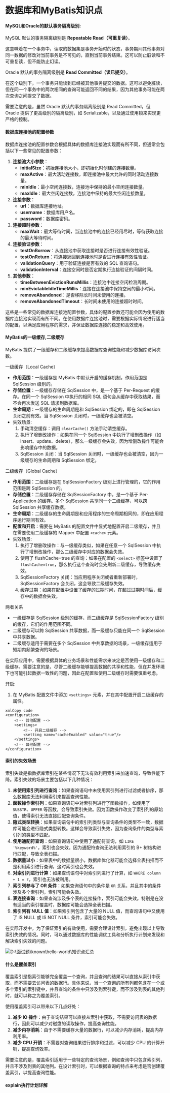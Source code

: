 # 数据库和MyBatis知识点



#### MySQL和Oracle的默认事务隔离级别:

MySQL 默认的事务隔离级别是 **Repeatable Read（可重复读）**。

这意味着在一个事务中，读取的数据集是事务开始时的状态，事务期间其他事务对同一数据的修改对当前事务是不可见的，直到当前事务结束。这可以防止脏读和不可重复读，但不能防止幻读。

Oracle 默认的事务隔离级别是 **Read Committed（读已提交）**。

在这个级别下，一个事务只能读到已经被其他事务提交的数据。这可以避免脏读，但在同一个事务中的两次相同的查询可能返回不同的结果，因为其他事务可能在两次查询之间提交了数据。

需要注意的是，虽然 Oracle 默认的事务隔离级别是 Read Committed，但 Oracle 提供了更高级别的隔离级别，如 Serializable，以及通过使用锁来实现更严格的控制。



#### 数据库连接池的配置参数

数据库连接池的配置参数会根据具体的数据库连接池实现而有所不同，但通常会包括以下一些常见的配置参数：

1. **连接池大小参数**：
   - **initialSize**：初始连接池大小，即初始化时创建的连接数量。
   - **maxActive**：最大活动连接数，即连接池中最大允许的同时活动连接数量。
   - **minIdle**：最小空闲连接数，连接池中保持的最小空闲连接数量。
   - **maxIdle**：最大空闲连接数，连接池中保持的最大空闲连接数量。
2. **连接参数**：
   - **url**：数据库连接地址。
   - **username**：数据库用户名。
   - **password**：数据库密码。
3. **连接超时参数**：
   - **maxWait**：最大等待时间，当连接池中的连接已经用尽时，等待获取连接的最大等待时间。
4. **连接验证参数**：
   - **testOnBorrow**：从连接池中获取连接时是否进行连接有效性验证。
   - **testOnReturn**：将连接返回到连接池时是否进行连接有效性验证。
   - **validationQuery**：用于验证连接是否有效的 SQL 查询语句。
   - **validationInterval**：连接空闲时是否定期执行连接验证的间隔时间。
5. **其他参数**：
   - **timeBetweenEvictionRunsMillis**：连接池中连接空闲检测周期。
   - **minEvictableIdleTimeMillis**：连接在连接池中保持空闲的最小时间。
   - **removeAbandoned**：是否移除长时间未使用的连接。
   - **removeAbandonedTimeout**：长时间未使用的连接超时时间。

这些是一些常见的数据库连接池配置参数，具体的配置参数还可能会因为使用的数据库连接池实现而有所不同。在使用数据库连接池时，需要根据实际情况进行适当的配置，以满足应用程序的需求，并保证数据库连接的稳定和高效使用。



#### MyBatis的一级缓存,二级缓存

MyBatis 提供了一级缓存和二级缓存来提高数据库查询性能和减少数据库访问次数。

一级缓存（Local Cache）

- **作用范围**：一级缓存是 MyBatis 中默认开启的缓存机制，作用范围是 SqlSession 级别的。
- **存储位置**：一级缓存存储在 SqlSession 中，是一个基于 Per-Request 的缓存。在同一个 SqlSession 中执行的相同 SQL 语句会从缓存中获取结果，而不会再次发送 SQL 请求到数据库。
- **生命周期**：一级缓存的生命周期是和 SqlSession 绑定的，即在 SqlSession 关闭之前有效。当 SqlSession 关闭时，一级缓存也会被清空。
- 失效场景:
  1. 手动清空缓存：调用 `clearCache()` 方法手动清空缓存。
  2. 执行了增删改操作：如果在同一个 SqlSession 中执行了增删改操作（如 insert、update、delete），那么一级缓存会失效，因为增删改操作可能会影响缓存中的数据。
  3. SqlSession 关闭：当 SqlSession 关闭时，一级缓存也会被清空，因为一级缓存的生命周期和 SqlSession 绑定。

二级缓存（Global Cache）

- **作用范围**：二级缓存是在 SqlSessionFactory 级别上进行管理的，它的作用范围是跨 SqlSession 的。
- **存储位置**：二级缓存存储在 SqlSessionFactory 中，是一个基于 Per-Application 的缓存。多个 SqlSession 共享同一个二级缓存，可以跨 SqlSession 共享缓存数据。
- **生命周期**：二级缓存的生命周期是和应用程序的生命周期相同的，即在应用程序运行期间有效。
- **配置和开启**：需要在 MyBatis 的配置文件中显式地配置开启二级缓存，并且在需要使用二级缓存的 Mapper 中配置 `<cache>` 元素。
- 失效场景:
  1. 执行了增删改操作：与一级缓存类似，如果在任意一个 SqlSession 中执行了增删改操作，那么二级缓存中对应的数据会失效。
  2. 使用了 flushCache=true 的查询：如果在配置的 `<select>` 标签中设置了 `flushCache=true`，那么执行这个查询时会先刷新二级缓存，导致缓存失效。
  3. SqlSessionFactory 关闭：当应用程序关闭或者重新部署时，SqlSessionFactory 会关闭，这会导致二级缓存失效。
  4. 缓存过期：如果在配置中设置了缓存的过期时间，在超过过期时间后，缓存中的数据会失效。

两者关系

- 一级缓存是 SqlSession 级别的缓存，而二级缓存是 SqlSessionFactory 级别的缓存，它们的作用范围不同。
- 二级缓存可以跨 SqlSession 共享数据，而一级缓存只能在同一个 SqlSession 中共享数据。
- 二级缓存适用于需要在多个 SqlSession 中共享数据的场景，一级缓存适用于短期内频繁查询的场景。

在实际应用中，需要根据具体的业务场景和性能需求来决定是否使用一级缓存和二级缓存。需要注意的是，尽管二级缓存能够提高数据的共享和性能，但在并发环境下也可能引起数据一致性的问题，因此在配置和使用二级缓存时需要慎重考虑。

开启:

1. 在 MyBatis 配置文件中添加 `<settings>` 元素，并在其中配置开启二级缓存的属性。

```
xmlCopy code
<configuration>
    <!-- 其他配置 -->
    <settings>
        <!-- 开启二级缓存 -->
        <setting name="cacheEnabled" value="true"/>
    </settings>
    <!-- 其他配置 -->
</configuration>
```



#### 索引的失效场景

索引失效是指数据库索引在某些情况下无法有效利用索引来加速查询，导致性能下降。索引失效的场景主要包括以下几种情况：

1. **未使用索引列进行查询**：如果查询语句中未使用索引列进行过滤或者排序，那么数据库无法利用索引来提高查询性能。
2. **函数操作索引列**：如果查询语句中对索引列进行了函数操作，如使用了 `SUBSTR`、`UPPER` 等函数，会导致索引失效。因为函数操作改变了索引列的原始值，使得索引无法直接匹配查询条件。
3. **隐式类型转换**：如果查询语句中的索引列类型与查询条件的类型不一致，数据库可能会进行隐式类型转换。这样会导致索引失效，因为查询条件的类型与索引列的类型不匹配。
4. **使用通配符查询**：如果查询语句中使用了通配符查询，如 `LIKE '%keyword%'`，索引也会失效。因为通配符查询无法利用索引的 B+ 树结构进行匹配，导致全表扫描。
5. **数据量过小**：如果表中的数据量很小，数据库优化器可能会选择全表扫描而不是利用索引进行查询，这时索引也会失效。
6. **对索引列进行计算**：如果查询语句中对索引列进行了计算，如 `WHERE column + 1 = ?`，索引也无法被利用。
7. **索引列参与了 OR 条件**：如果查询语句中的条件是 `OR` 关系，并且其中的条件涉及多个索引列，索引可能会失效。
8. **表连接查询**：如果查询涉及多个表的连接操作，索引可能会失效。特别是在没有适当的索引覆盖时，数据库可能会选择全表扫描。
9. **索引列有 NULL 值**：如果索引列包含了大量的 NULL 值，而查询语句中又使用了 IS NULL 或 IS NOT NULL 条件，索引可能会失效。

在实际开发中，为了保证索引的有效使用，需要合理设计索引，避免出现以上导致索引失效的情况。同时，可以通过数据库的性能调优工具和分析执行计划来发现和解决索引失效的问题。

![D:\面试题\known\hello-world\知识点汇总](1.png)



#### 什么是覆盖索引

覆盖索引是指索引能够完全覆盖一个查询，并且查询的结果可以直接从索引中获取，而不需要去访问表的数据行。具体来说，当一个查询的所有列都包含在一个或多个索引的索引键中，并且查询的条件中只涉及到索引键，而不涉及到表的其他列时，就可以称之为覆盖索引。

使用覆盖索引可以带来以下几点好处：

1. **减少 IO 操作**：由于查询结果可以直接从索引中获取，不需要访问表的数据行，因此可以减少对磁盘的读取操作，提高查询性能。
2. **减少内存消耗**：由于不需要缓存大量的数据行，可以减少内存消耗，提高内存利用率。
3. **减少 CPU 开销**：不需要对查询结果进行排序和过滤，可以减少 CPU 的计算开销，提高查询效率。

需要注意的是，覆盖索引适用于一些特定的查询场景，例如查询中只包含索引列，并且不涉及到表的其他列。在设计索引时，可以根据查询的特点来考虑是否创建覆盖索引，以提高查询性能。



#### explain执行计划详解